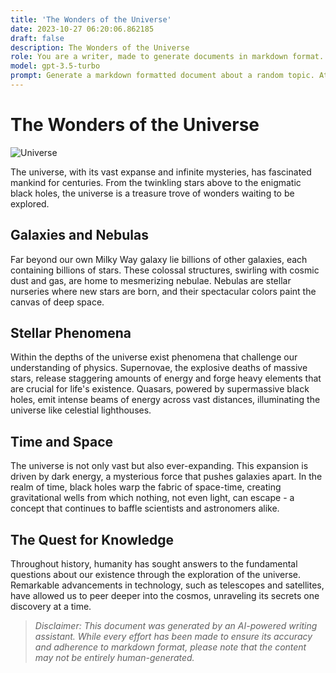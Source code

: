 ```yaml
---
title: 'The Wonders of the Universe'
date: 2023-10-27 06:20:06.862185
draft: false
description: The Wonders of the Universe
role: You are a writer, made to generate documents in markdown format. It is very important that all of the documents you generate are in valid markdown format.
model: gpt-3.5-turbo
prompt: Generate a markdown formatted document about a random topic. At the bottom, include a disclaimer explaining that the document was generated by you. The first line of the document should be the title. Make sure that the entire document is in proper markdown format, using a mix of various tags to make the document visually appealing.
---
```


# The Wonders of the Universe

![Universe](https://images.unsplash.com/photo-1496473783989-7f07e7241f54?ixlib=rb-1.2.1&auto=format&fit=crop&w=1350&q=80)

The universe, with its vast expanse and infinite mysteries, has fascinated mankind for centuries. From the twinkling stars above to the enigmatic black holes, the universe is a treasure trove of wonders waiting to be explored.

## Galaxies and Nebulas

Far beyond our own Milky Way galaxy lie billions of other galaxies, each containing billions of stars. These colossal structures, swirling with cosmic dust and gas, are home to mesmerizing nebulae. Nebulas are stellar nurseries where new stars are born, and their spectacular colors paint the canvas of deep space.

## Stellar Phenomena

Within the depths of the universe exist phenomena that challenge our understanding of physics. Supernovae, the explosive deaths of massive stars, release staggering amounts of energy and forge heavy elements that are crucial for life's existence. Quasars, powered by supermassive black holes, emit intense beams of energy across vast distances, illuminating the universe like celestial lighthouses.

## Time and Space

The universe is not only vast but also ever-expanding. This expansion is driven by dark energy, a mysterious force that pushes galaxies apart. In the realm of time, black holes warp the fabric of space-time, creating gravitational wells from which nothing, not even light, can escape - a concept that continues to baffle scientists and astronomers alike.

## The Quest for Knowledge

Throughout history, humanity has sought answers to the fundamental questions about our existence through the exploration of the universe. Remarkable advancements in technology, such as telescopes and satellites, have allowed us to peer deeper into the cosmos, unraveling its secrets one discovery at a time.

> *Disclaimer: This document was generated by an AI-powered writing assistant. While every effort has been made to ensure its accuracy and adherence to markdown format, please note that the content may not be entirely human-generated.*